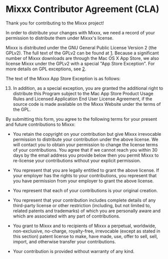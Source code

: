 # Mixxx Contributor Agreement (CLA)

Thank you for contributing to the Mixxx project!

In order to distribute your changes with Mixxx, we need a record of your
permission to distribute them under Mixxx's license.

Mixxx is distributed under the GNU General Public License Version 2 (the
GPLv2). The full text of the GPLv2 can be found at [1]. Because a significant
number of Mixxx downloads are through the Mac OS X App Store, we also license
Mixxx under the GPLv2 with a special "App Store Exception". For more details on
GPL exceptions, see [2].

The text of the Mixxx App Store Exception is as follows:

13. In addition, as a special exception, you are granted the additional
right to distribute this Program subject to the Mac App Store Product
Usage Rules and Licensed Application End User License Agreement,
if the source code is made available on the Mixxx Website under the
terms of the GPL.

By submitting this form, you agree to the following terms for your present and
future contributions to Mixxx:

* You retain the copyright on your contribution but give Mixxx irrevocable
  permission to distribute your contribution under the above license. We will
  contact you to obtain your permission to change the license terms of your
  contributions. You agree that if we cannot reach you within 30 days by the
  email address you provide below then you permit Mixxx to re-license your
  contributions without your explicit permission. 

* You represent that you are legally entitled to grant the above license. If
  your employer has the rights to your contributions, you represent that you
  have permission from your employer to grant the above license.

* You represent that each of your contributions is your original creation. 

* You represent that your contribution includes complete details of any
  third-party license or other restriction (including, but not limited to,
  related patents and trademarks) of which you are personally aware and which
  are associated with any part of contributions.

* You grant to Mixxx and to recipients of Mixxx a perpetual, worldwide,
  non-exclusive, no-charge, royalty-free, irrevocable (except as stated in this
  section) patent license to make, have made, use, offer to sell, sell, import,
  and otherwise transfer your contributions. 

* Your contribution is provided without warranty of any kind.

[1]: http://www.gnu.org/licenses/gpl-2.0.html
[2]: http://www.gnu.org/licenses/old-licenses/gpl-2.0-faq.html
